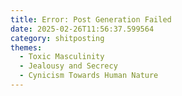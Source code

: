 ```yaml
---
title: Error: Post Generation Failed
date: 2025-02-26T11:56:37.599564
category: shitposting
themes:
  - Toxic Masculinity
  - Jealousy and Secrecy
  - Cynicism Towards Human Nature
---
```

